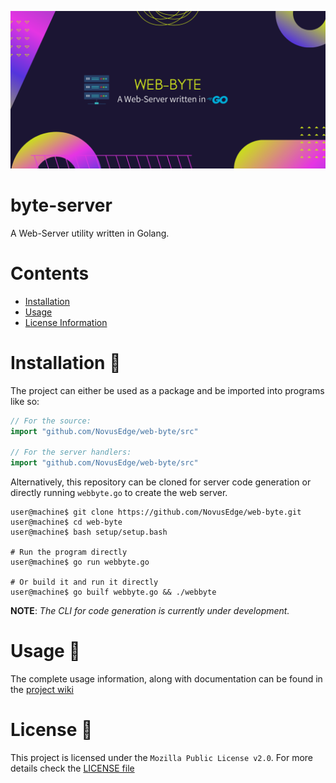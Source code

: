 ![Banner](banner.png)

# byte-server
A Web-Server utility written in Golang.

# Contents

- [Installation](#installation)
- [Usage](#usage)
- [License Information](#license)


# Installation :floppy_disk:

The project can either be used as a package and be imported into programs like so:

```go
// For the source:
import "github.com/NovusEdge/web-byte/src"

// For the server handlers:
import "github.com/NovusEdge/web-byte/src"
```

Alternatively, this repository can be cloned for server code generation or directly running `webbyte.go` to create the web server.

```console
user@machine$ git clone https://github.com/NovusEdge/web-byte.git
user@machine$ cd web-byte
user@machine$ bash setup/setup.bash

# Run the program directly
user@machine$ go run webbyte.go

# Or build it and run it directly
user@machine$ go builf webbyte.go && ./webbyte
```

**NOTE**: _The CLI for code generation is currently under development._


# Usage :book:

The complete usage information, along with documentation can be found in the [project wiki](https://github.com/NovusEdge/web-byte/wiki)


# License :scroll:

This project is licensed under the `Mozilla Public License v2.0`. For more details check the [LICENSE file](LICENSE)
